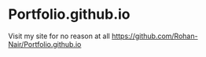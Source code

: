 # Portfolio.github.io
Visit my site for no reason at all 
https://github.com/Rohan-Nair/Portfolio.github.io
